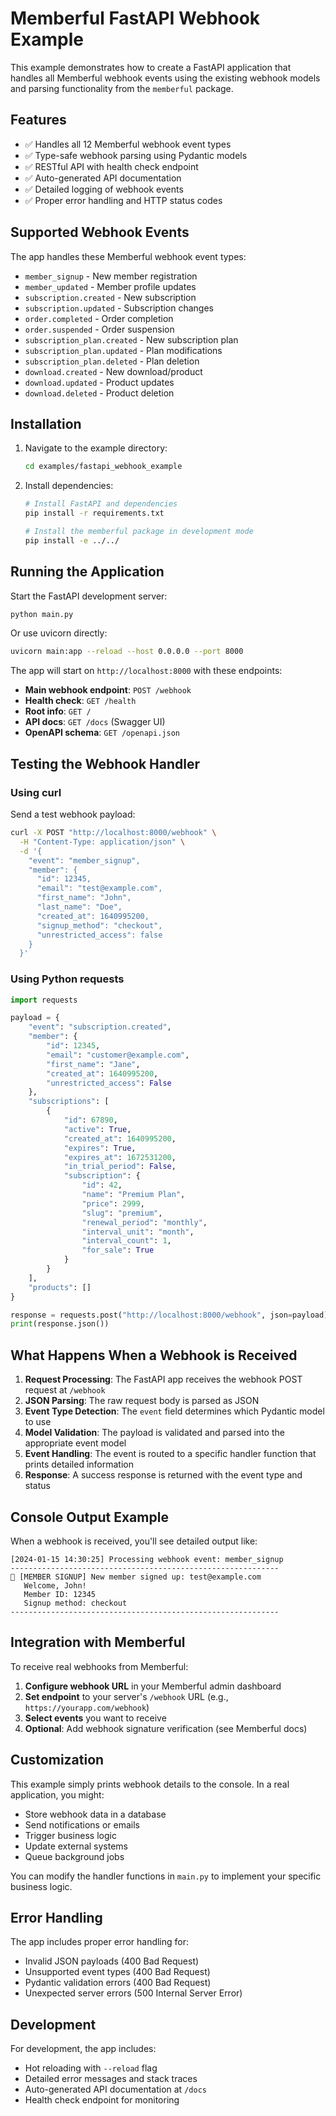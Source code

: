 # Memberful FastAPI Webhook Example

This example demonstrates how to create a FastAPI application that handles all Memberful webhook events using the existing webhook models and parsing functionality from the `memberful` package.

## Features

- ✅ Handles all 12 Memberful webhook event types
- ✅ Type-safe webhook parsing using Pydantic models
- ✅ RESTful API with health check endpoint
- ✅ Auto-generated API documentation
- ✅ Detailed logging of webhook events
- ✅ Proper error handling and HTTP status codes

## Supported Webhook Events

The app handles these Memberful webhook event types:

- `member_signup` - New member registration
- `member_updated` - Member profile updates  
- `subscription.created` - New subscription
- `subscription.updated` - Subscription changes
- `order.completed` - Order completion
- `order.suspended` - Order suspension
- `subscription_plan.created` - New subscription plan
- `subscription_plan.updated` - Plan modifications
- `subscription_plan.deleted` - Plan deletion
- `download.created` - New download/product
- `download.updated` - Product updates
- `download.deleted` - Product deletion

## Installation

1. Navigate to the example directory:
   ```bash
   cd examples/fastapi_webhook_example
   ```

2. Install dependencies:
   ```bash
   # Install FastAPI and dependencies
   pip install -r requirements.txt
   
   # Install the memberful package in development mode
   pip install -e ../../
   ```

## Running the Application

Start the FastAPI development server:

```bash
python main.py
```

Or use uvicorn directly:
```bash
uvicorn main:app --reload --host 0.0.0.0 --port 8000
```

The app will start on `http://localhost:8000` with these endpoints:

- **Main webhook endpoint**: `POST /webhook`
- **Health check**: `GET /health`
- **Root info**: `GET /`
- **API docs**: `GET /docs` (Swagger UI)
- **OpenAPI schema**: `GET /openapi.json`

## Testing the Webhook Handler

### Using curl

Send a test webhook payload:

```bash
curl -X POST "http://localhost:8000/webhook" \
  -H "Content-Type: application/json" \
  -d '{
    "event": "member_signup",
    "member": {
      "id": 12345,
      "email": "test@example.com",
      "first_name": "John",
      "last_name": "Doe",
      "created_at": 1640995200,
      "signup_method": "checkout",
      "unrestricted_access": false
    }
  }'
```

### Using Python requests

```python
import requests

payload = {
    "event": "subscription.created",
    "member": {
        "id": 12345,
        "email": "customer@example.com",
        "first_name": "Jane",
        "created_at": 1640995200,
        "unrestricted_access": False
    },
    "subscriptions": [
        {
            "id": 67890,
            "active": True,
            "created_at": 1640995200,
            "expires": True,
            "expires_at": 1672531200,
            "in_trial_period": False,
            "subscription": {
                "id": 42,
                "name": "Premium Plan",
                "price": 2999,
                "slug": "premium",
                "renewal_period": "monthly",
                "interval_unit": "month",
                "interval_count": 1,
                "for_sale": True
            }
        }
    ],
    "products": []
}

response = requests.post("http://localhost:8000/webhook", json=payload)
print(response.json())
```

## What Happens When a Webhook is Received

1. **Request Processing**: The FastAPI app receives the webhook POST request at `/webhook`
2. **JSON Parsing**: The raw request body is parsed as JSON
3. **Event Type Detection**: The `event` field determines which Pydantic model to use
4. **Model Validation**: The payload is validated and parsed into the appropriate event model
5. **Event Handling**: The event is routed to a specific handler function that prints detailed information
6. **Response**: A success response is returned with the event type and status

## Console Output Example

When a webhook is received, you'll see detailed output like:

```
[2024-01-15 14:30:25] Processing webhook event: member_signup
------------------------------------------------------------
🎉 [MEMBER SIGNUP] New member signed up: test@example.com
   Welcome, John!
   Member ID: 12345
   Signup method: checkout
------------------------------------------------------------
```

## Integration with Memberful

To receive real webhooks from Memberful:

1. **Configure webhook URL** in your Memberful admin dashboard
2. **Set endpoint** to your server's `/webhook` URL (e.g., `https://yourapp.com/webhook`)
3. **Select events** you want to receive
4. **Optional**: Add webhook signature verification (see Memberful docs)

## Customization

This example simply prints webhook details to the console. In a real application, you might:

- Store webhook data in a database
- Send notifications or emails
- Trigger business logic
- Update external systems
- Queue background jobs

You can modify the handler functions in `main.py` to implement your specific business logic.

## Error Handling

The app includes proper error handling for:

- Invalid JSON payloads (400 Bad Request)
- Unsupported event types (400 Bad Request)
- Pydantic validation errors (400 Bad Request)
- Unexpected server errors (500 Internal Server Error)

## Development

For development, the app includes:

- Hot reloading with `--reload` flag
- Detailed error messages and stack traces
- Auto-generated API documentation at `/docs`
- Health check endpoint for monitoring

